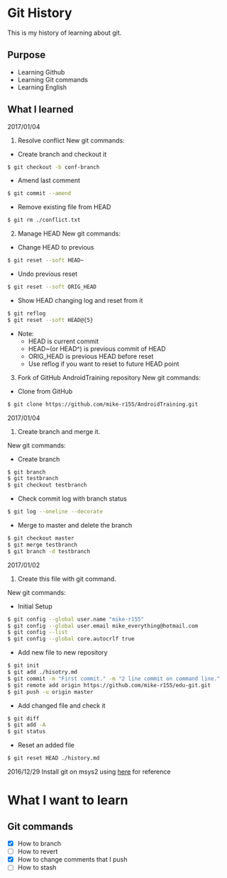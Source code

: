 # Git History
This is my history of learning about git.


## Purpose
- Learning Github
- Learning Git commands
- Learning English


## What I learned

2017/01/04

1. Resolve conflict
New git commands:
 - Create branch and checkout it
```bash
$ git checkout -b conf-branch
```
 - Amend last comment
```bash
$ git commit --amend
```
 - Remove existing file from HEAD
```bash
$ git rm ./conflict.txt
```

2. Manage HEAD
New git commands:
 - Change HEAD to previous
```bash
$ git reset --soft HEAD~
```
 - Undo previous reset
```bash
$ git reset --soft ORIG_HEAD
```
 - Show HEAD changing log and reset from it
```bash
$ git reflog
$ git reset --soft HEAD@{5}
```
 - Note:
   - HEAD is current commit
   - HEAD~(or HEAD^) is previous commit of HEAD
   - ORIG_HEAD is previous HEAD before reset
   - Use reflog if you want to reset to future HEAD point

3. Fork of GitHub AndroidTraining repository
New git commands:
 - Clone from GitHub
```bash
$ git clone https://github.com/mike-r155/AndroidTraining.git
```

2017/01/04

1. Create branch and merge it.

New git commands:

 - Create branch
```bash
$ git branch
$ git testbranch
$ git checkout testbranch
```

 - Check commit log with branch status
```bash
$ git log --oneline --decorate
```

 - Merge to master and delete the branch
```bash
$ git checkout master
$ git merge testbranch
$ git branch -d testbranch
```

2017/01/02

1. Create this file with git command.

New git commands:

 - Initial Setup
```bash
$ git config --global user.name "mike-r155"
$ git config --global user.email mike_everything@hotmail.com
$ git config --list
$ git config --global core.autocrlf true
```

 - Add new file to new repository
```bash
$ git init
$ git add ./hisotry.md
$ git commit -m "First commit." -m "2 line commit on command line."
$ git remote add origin https://github.com/mike-r155/edu-git.git
$ git push -u origin master
```

 - Add changed file and check it
```bash
$ git diff
$ git add -A
$ git status
```

 - Reset an added file
```bash
$ git reset HEAD ./history.md
```

2016/12/29 Install git on msys2 using [here](https://opcdiary.net/?p=29536) for reference

# What I want to learn

## Git commands
- [x] How to branch
- [ ] How to revert
- [x] How to change comments that I push
- [ ] How to stash